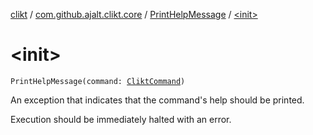 [clikt](../../index.md) / [com.github.ajalt.clikt.core](../index.md) / [PrintHelpMessage](index.md) / [&lt;init&gt;](./-init-.md)

# &lt;init&gt;

`PrintHelpMessage(command: `[`CliktCommand`](../-clikt-command/index.md)`)`

An exception that indicates that the command's help should be printed.

Execution should be immediately halted with an error.

